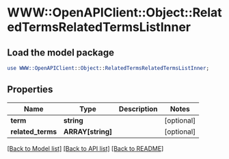 # WWW::OpenAPIClient::Object::RelatedTermsRelatedTermsListInner

## Load the model package
```perl
use WWW::OpenAPIClient::Object::RelatedTermsRelatedTermsListInner;
```

## Properties
Name | Type | Description | Notes
------------ | ------------- | ------------- | -------------
**term** | **string** |  | [optional] 
**related_terms** | **ARRAY[string]** |  | [optional] 

[[Back to Model list]](../README.md#documentation-for-models) [[Back to API list]](../README.md#documentation-for-api-endpoints) [[Back to README]](../README.md)


